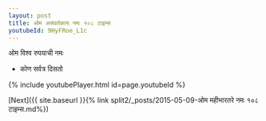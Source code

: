 ```yaml
---
layout: post
title: ओम असंवर्तकाय नमः १०८ टाइम्स
youtubeId: 9HyFRoe_L1c
---
```

 
 
 ओम विश्व रुपयाची नमः  
 
 -  कोण सर्वत्र दिसतो 
 
  
 
  
 
 
 
 
 
 


{% include youtubePlayer.html id=page.youtubeId %}
 
[Next]({{ site.baseurl }}{% link  split2/_posts/2015-05-09-ओम महीभारतरे नमः १०८ टाइम्स.md%})
 
